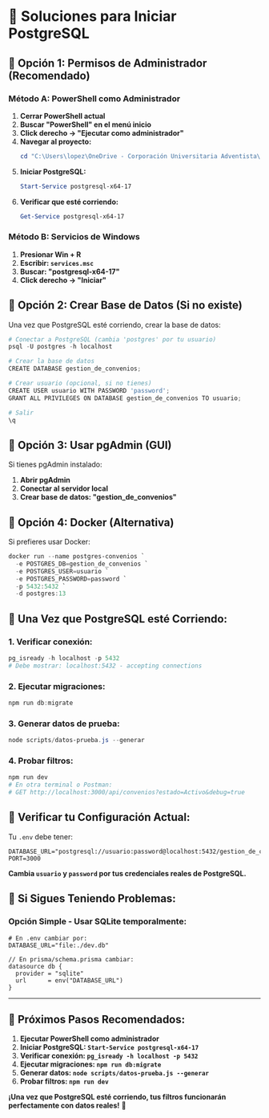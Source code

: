# 🚀 **Soluciones para Iniciar PostgreSQL**

## 🎯 **Opción 1: Permisos de Administrador (Recomendado)**

### **Método A: PowerShell como Administrador**
1. **Cerrar PowerShell actual**
2. **Buscar "PowerShell" en el menú inicio**
3. **Click derecho → "Ejecutar como administrador"**
4. **Navegar al proyecto:**
   ```powershell
   cd "C:\Users\lopez\OneDrive - Corporación Universitaria Adventista\Documentos\Proyectos de la universidad\Backend-GestionConvenios"
   ```
5. **Iniciar PostgreSQL:**
   ```powershell
   Start-Service postgresql-x64-17
   ```
6. **Verificar que esté corriendo:**
   ```powershell
   Get-Service postgresql-x64-17
   ```

### **Método B: Servicios de Windows**
1. **Presionar Win + R**
2. **Escribir: `services.msc`**
3. **Buscar: "postgresql-x64-17"**
4. **Click derecho → "Iniciar"**

## 🎯 **Opción 2: Crear Base de Datos (Si no existe)**

Una vez que PostgreSQL esté corriendo, crear la base de datos:

```powershell
# Conectar a PostgreSQL (cambia 'postgres' por tu usuario)
psql -U postgres -h localhost

# Crear la base de datos
CREATE DATABASE gestion_de_convenios;

# Crear usuario (opcional, si no tienes)
CREATE USER usuario WITH PASSWORD 'password';
GRANT ALL PRIVILEGES ON DATABASE gestion_de_convenios TO usuario;

# Salir
\q
```

## 🎯 **Opción 3: Usar pgAdmin (GUI)**

Si tienes pgAdmin instalado:
1. **Abrir pgAdmin**
2. **Conectar al servidor local**
3. **Crear base de datos: "gestion_de_convenios"**

## 🎯 **Opción 4: Docker (Alternativa)**

Si prefieres usar Docker:
```powershell
docker run --name postgres-convenios `
  -e POSTGRES_DB=gestion_de_convenios `
  -e POSTGRES_USER=usuario `
  -e POSTGRES_PASSWORD=password `
  -p 5432:5432 `
  -d postgres:13
```

## 🎯 **Una Vez que PostgreSQL esté Corriendo:**

### **1. Verificar conexión:**
```powershell
pg_isready -h localhost -p 5432
# Debe mostrar: localhost:5432 - accepting connections
```

### **2. Ejecutar migraciones:**
```powershell
npm run db:migrate
```

### **3. Generar datos de prueba:**
```powershell
node scripts/datos-prueba.js --generar
```

### **4. Probar filtros:**
```powershell
npm run dev
# En otra terminal o Postman:
# GET http://localhost:3000/api/convenios?estado=Activo&debug=true
```

## 🎯 **Verificar tu Configuración Actual:**

Tu `.env` debe tener:
```
DATABASE_URL="postgresql://usuario:password@localhost:5432/gestion_de_convenios"
PORT=3000
```

**Cambia `usuario` y `password` por tus credenciales reales de PostgreSQL.**

## 🚨 **Si Sigues Teniendo Problemas:**

### **Opción Simple - Usar SQLite temporalmente:**
```properties
# En .env cambiar por:
DATABASE_URL="file:./dev.db"
```

```prisma
// En prisma/schema.prisma cambiar:
datasource db {
  provider = "sqlite"
  url      = env("DATABASE_URL")
}
```

---

## 🎯 **Próximos Pasos Recomendados:**

1. **Ejecutar PowerShell como administrador**
2. **Iniciar PostgreSQL: `Start-Service postgresql-x64-17`**
3. **Verificar conexión: `pg_isready -h localhost -p 5432`**
4. **Ejecutar migraciones: `npm run db:migrate`**
5. **Generar datos: `node scripts/datos-prueba.js --generar`**
6. **Probar filtros: `npm run dev`**

**¡Una vez que PostgreSQL esté corriendo, tus filtros funcionarán perfectamente con datos reales!** 🚀